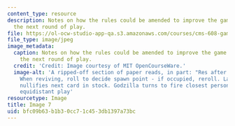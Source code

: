 ```yaml
---
content_type: resource
description: Notes on how the rules could be amended to improve the game will influence
  the next round of play.
file: https://ol-ocw-studio-app-qa.s3.amazonaws.com/courses/cms-608-game-design-spring-2008/bfc09b63b1b30cc71c453db1397a73bc_07.jpg
file_type: image/jpeg
image_metadata:
  caption: Notes on how the rules could be amended to improve the game will influence
    the next round of play.
  credit: 'Credit: Image courtesy of MIT OpenCourseWare.'
  image-alt: 'A ripped-off section of paper reads, in part: "Res after 1 turn (post-death).
    When reviving, roll to decide spawn point - if occupied, reroll. Landing in pond
    nullifies next card in stock. Godzilla turns to fire closest person. In case of
    equidistant play'
resourcetype: Image
title: Image 7
uid: bfc09b63-b1b3-0cc7-1c45-3db1397a73bc
---
```

